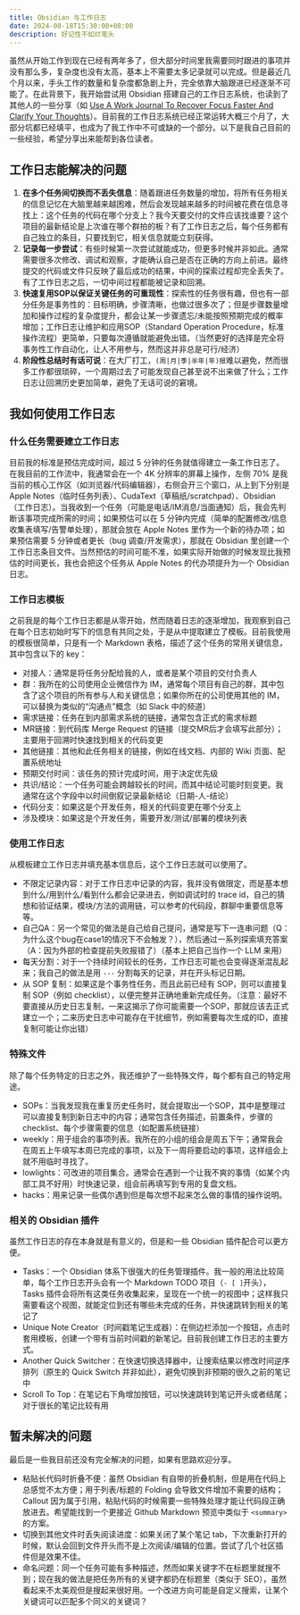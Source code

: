 ```yaml
---
title: Obsidian 与工作日志
date: 2024-08-18T15:30:00+08:00
description: 好记性不如烂笔头
---
```


虽然从开始工作到现在已经有两年多了，但大部分时间里我需要同时跟进的事项并没有那么多，复杂度也没有太高，基本上不需要太多记录就可以完成。但是最近几个月以来，手头工作的数量和复杂度都急剧上升，完全依靠大脑跟进已经逐渐不可能了。在此背景下，我开始尝试用 Obsidian 搭建自己的工作日志系统，也读到了其他人的一些分享（如 [Use A Work Journal To Recover Focus Faster And Clarify Your Thoughts](https://fev.al/posts/work-journal/)）。目前我的工作日志系统已经正常运转大概三个月了，大部分坑都已经填平，也成为了我工作中不可或缺的一个部分。以下是我自己目前的一些经验，希望分享出来能帮到各位读者。

## 工作日志能解决的问题

1. **在多个任务间切换而不丢失信息**：随着跟进任务数量的增加，将所有任务相关的信息记忆在大脑里越来越困难，然后会发现越来越多的时间被花费在信息寻找上：这个任务的代码在哪个分支上？我今天要交付的文件应该找谁要？这个项目的最新结论是上次谁在哪个群拍的板？有了工作日志之后，每个任务都有自己独立的条目，只要找到它，相关信息就能立刻获得。
2. **记录每一步尝试**：有些时候第一次尝试就能成功，但更多时候并非如此。通常需要很多次修改、调试和观察，才能确认自己是否在正确的方向上前进。最终提交的代码或文件只反映了最后成功的结果，中间的探索过程却完全丢失了。有了工作日志之后，一切中间过程都能被记录和回溯。
3. **快速复用SOP以保证关键任务的可重现性**：探索性的任务很有趣，但也有一部分任务是事务性的：目标明确，步骤清晰，也做过很多次了；但是步骤数量增加和操作过程的复杂度提升，都会让某一步骤遗忘/未能按照预期完成的概率增加；工作日志让维护和应用SOP（Standard Operation Procedure，标准操作流程）更简单，只要每次遵循就能避免出错。（当然更好的选择是完全将事务性工作自动化，让人不用参与，然而这并非总是可行/经济）
4. **阶段性总结时有话可说**：在大厂打工，`(周|月|季|半年|年)报`难以避免，然而很多工作都很琐碎，一个周期过去了可能发现自己甚至说不出来做了什么；工作日志让回溯历史更加简单，避免了无话可说的窘境。

## 我如何使用工作日志

### 什么任务需要建立工作日志
目前我的标准是预估完成时间，超过 5 分钟的任务就值得建立一条工作日志了。在我目前的工作流中，我通常会在一个 4K 分辨率的屏幕上操作，左侧 70% 是我当前的核心工作区（如浏览器/代码编辑器），右侧会开三个窗口，从上到下分别是 Apple Notes（临时任务列表）、CudaText（草稿纸/scratchpad）、Obsidian（工作日志）。当我收到一个任务（可能是电话/IM消息/当面通知）后，我会先判断该事项完成所需的时间；如果预估可以在 5 分钟内完成（简单的配置修改/信息收集表填写/告警单处理），那就会放在 Apple Notes 里作为一个新的待办项；如果预估需要 5 分钟或者更长（bug 调查/开发需求），那就在 Obsidian 里创建一个工作日志条目文件。当然预估的时间可能不准，如果实际开始做的时候发现比我预估的时间更长，我也会把这个任务从 Apple Notes 的代办项提升为一个 Obsidian 日志。

### 工作日志模板
之前我是的每个工作日志都是从零开始，然而随着日志的逐渐增加，我观察到自己在每个日志初始时写下的信息有共同之处，于是从中提取建立了模板。目前我使用的模板很简单，只是有一个 Markdown 表格，描述了这个任务的常用关键信息，其中包含以下的 key：
- 对接人：通常是将任务分配给我的人，或者是某个项目的交付负责人
- 群：我所在的公司使用企业微信作为 IM，通常每个项目有自己的群，其中包含了这个项目的所有参与人和关键信息；如果你所在的公司使用其他的 IM，可以替换为类似的“沟通点”概念（如 Slack 中的频道）
- 需求链接：任务在到内部需求系统的链接，通常包含正式的需求标题
- MR链接：到代码库 Merge Request 的链接（提交MR后才会填写此部分）；主要用于回溯时快速找到相关的代码变更
- 其他链接：其他和此任务相关的链接，例如在线文档、内部的 Wiki 页面、配置系统地址
- 预期交付时间：该任务的预计完成时间，用于决定优先级
- 共识/结论：一个任务可能会跨越较长的时间，而其中结论可能时刻变更。我通常在这个字段中以时间倒叙记录最新结论（日期-人-结论）
- 代码分支：如果这是个开发任务，相关的代码变更在哪个分支上
- 涉及模块：如果这是个开发任务，需要开发/测试/部署的模块列表

### 使用工作日志
从模板建立工作日志并填充基本信息后，这个工作日志就可以使用了。
- 不限定记录内容：对于工作日志中记录的内容，我并没有做限定，而是基本想到什么/用到什么/看到什么都会记录进去，例如调试时的 trace id，自己的猜想和验证结果，模块/方法的调用链，可以参考的代码段，群聊中重要信息等等。
- 自己QA：另一个常见的做法是自己给自己提问，通常是写下一连串问题（Q：为什么这个bug在case1的情况下不会触发？），然后通过一系列探索填充答案（A：因为外部的检查提前失败报错了）（基本上把自己当作一个 LLM 来用）
- 每天分割：对于一个持续时间较长的任务，工作日志可能也会变得逐渐混乱起来；我自己的做法是用 `---` 分割每天的记录，并在开头标记日期。
- 从 SOP 复制：如果这是个事务性任务，而且此前已经有 SOP，则可以直接复制 SOP（例如 checklist），以便完整并正确地重新完成任务。（注意：最好不要直接从历史日志复制，一来这揭示了你可能需要一个SOP，那就应该去正式建立一个；二来历史日志中可能存在干扰细节，例如需要每次生成的ID，直接复制可能让你出错）

### 特殊文件
除了每个任务特定的日志之外，我还维护了一些特殊文件，每个都有自己的特定用途。
- SOPs：当我发现我在重复历史任务时，就会提取出一个SOP，其中是整理过可以直接复制到新日志中的内容；通常包含任务描述，前置条件，步骤的checklist、每个步骤需要的信息（如配置系统链接）
- weekly：用于组会的事项列表。我所在的小组的组会是周五下午；通常我会在周五上午填写本周已完成的事项，以及下一周将要启动的事项，这样组会上就不用临时寻找了。
- lowlights：可改进的项目集合。通常会在遇到一个让我不爽的事情（如某个内部工具不好用）时快速记录，组会前再填写到专用的复盘文档。
- hacks：用来记录一些偶尔遇到但是每次想不起来怎么做的事情的操作说明。


### 相关的 Obsidian 插件
虽然工作日志的存在本身就是有意义的，但是和一些 Obsidian 插件配合可以更方便。
- Tasks：一个 Obsidian 体系下很强大的任务管理插件。我一般的用法比较简单，每个工作日志开头会有一个 Markdown TODO 项目（`- [ ]`开头），Tasks 插件会将所有这类任务收集起来，呈现在一个统一的视图中；这样我只需要看这个视图，就能定位到还有哪些未完成的任务，并快速跳转到相关的笔记了
- Unique Note Creator（时间戳笔记生成器）：在侧边栏添加一个按钮，点击时套用模板，创建一个带有当前时间戳的新笔记。目前我创建工作日志的主要方式。
- Another Quick Switcher：在快速切换选择器中，让搜索结果以修改时间逆序排列（原生的 Quick Switch 并非如此），避免切换到非预期的很久之前的笔记中
- Scroll To Top：在笔记右下角增加按钮，可以快速跳转到笔记开头或者结尾；对于很长的笔记比较有用

## 暂未解决的问题
最后是一些我目前还没有完全解决的问题，如果有思路欢迎分享。
- 粘贴长代码时折叠不便：虽然 Obsidian 有自带的折叠机制，但是用在代码上总感觉不太方便；用于列表/标题的 Folding 会导致文件增加不需要的结构；Callout 因为属于引用，粘贴代码的时候需要一些特殊处理才能让代码段正确放进去。希望能找到一个更接近 Github Markdown 预览中类似于 `<summary>` 的方案。
- 切换到其他文件时丢失阅读进度：如果关闭了某个笔记 tab，下次重新打开的时候，默认会回到文件开头而不是上次阅读/编辑的位置。尝试了几个社区插件但是效果不佳。
- 命名问题：同一个任务可能有多种描述，然而如果关键字不在标题里就搜不到；现在我的做法是把任务所有的关键字都扔在标题里（类似于 SEO），虽然看起来不太美观但是搜起来很好用。一个改进方向可能是自定义搜索，让某个关键词可以匹配多个同义的关键词？